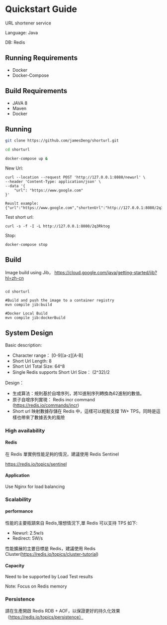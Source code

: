 # Quickstart Guide
URL shortener service

Language: Java

DB: Redis

## Running Requirements
* Docker
* Docker-Compose

## Build Requirements
* JAVA 8
* Maven
* Docker

## Running
```bash
git clone https://github.com/jamesDeng/shorturl.git

cd shorturl

docker-compose up & 


```

New Url:
``` shell
curl --location --request POST 'http://127.0.0.1:8080/newurl' \
--header 'Content-Type: application/json' \
--data '{
    "url": "https://www.google.com"
}'

Reuslt example:
{"url":"https://www.google.com","shortenUrl":"http://127.0.0.1:8080/2q3Rktog"}
```


Test short url:
``` shell
curl -s -f -I -L http://127.0.0.1:8080/2q3Rktog
```

Stop:
``` shell
docker-compose stop
```

## Build
Image build using Jib， https://cloud.google.com/java/getting-started/jib?hl=zh-cn

```shell

cd shorturl

#Build and push the image to a container registry
mvn compile jib:build

#Docker Local Build
mvn compile jib:dockerBuild
```

## System Design

Basic description:

* Character range： [0-9][a-z][A-B] 
* Short Url Length: 8
* Short Url Total Size: 64^8
* Single Redis supports Short Url Size： (2^32)/2

Design：

* 生成算法：規則基於自增序列，將10進制序列轉換為62進制的數值。
* 原子自增序列實現： Redis incr command (https://redis.io/commands/incr)
* Short url 映射數據存儲在 Redis 中，這樣可以輕鬆支撐 1W+ TPS，同時是這樣也帶來了數據丟失的風險

###  High availability
#### Redis

在 Redis 單實例性能足夠的情況，建議使用 Redis Sentinel

https://redis.io/topics/sentinel

#### Application

Use Nginx for load balancing

### Scalability

#### performance
性能的主要瓶頸來自 Redis,理想情況下,單 Redis 可以支持 TPS 如下:
* Newurl: 2.5w/s
* Redirect: 5W/s

性能擴展的主要目標是 Redis，建議使用 Redis Cluster(https://redis.io/topics/cluster-tutorial)
#### Capacity

Need to be supported by Load Test results

Note: Focus on Redis memory

### Persistence

請在生產開啟 Redis RDB + AOF，以保證更好的持久化效果
（https://redis.io/topics/persistence）



